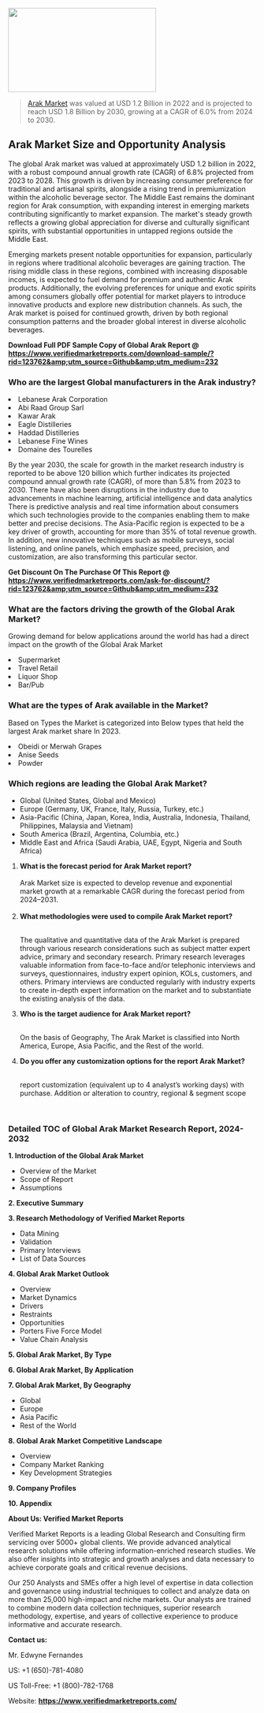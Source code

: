 <img src="https://ffe5etoiles.com/wp-content/uploads/2024/12/MST1-300x171.png" alt="" width="300" height="171" class="alignnone size-medium wp-image-20088" /><blockquote><p><p><a href="https://www.verifiedmarketreports.com/download-sample/?rid=123762&utm_source=Github&utm_medium=232" target="_blank">Arak Market</a> was valued at USD 1.2 Billion in 2022 and is projected to reach USD 1.8 Billion by 2030, growing at a CAGR of 6.0% from 2024 to 2030.</p></blockquote><p><h2>Arak Market Size and Opportunity Analysis</h2><p>The global Arak market was valued at approximately USD 1.2 billion in 2022, with a robust compound annual growth rate (CAGR) of 6.8% projected from 2023 to 2028. This growth is driven by increasing consumer preference for traditional and artisanal spirits, alongside a rising trend in premiumization within the alcoholic beverage sector. The Middle East remains the dominant region for Arak consumption, with expanding interest in emerging markets contributing significantly to market expansion. The market's steady growth reflects a growing global appreciation for diverse and culturally significant spirits, with substantial opportunities in untapped regions outside the Middle East.</p><p>Emerging markets present notable opportunities for expansion, particularly in regions where traditional alcoholic beverages are gaining traction. The rising middle class in these regions, combined with increasing disposable incomes, is expected to fuel demand for premium and authentic Arak products. Additionally, the evolving preferences for unique and exotic spirits among consumers globally offer potential for market players to introduce innovative products and explore new distribution channels. As such, the Arak market is poised for continued growth, driven by both regional consumption patterns and the broader global interest in diverse alcoholic beverages.</p></p><p class=""><strong>Download Full PDF Sample Copy of Global Arak Report @ <a href="https://www.verifiedmarketreports.com/download-sample/?rid=123762&amp;utm_source=Github&amp;utm_medium=232" target="_blank">https://www.verifiedmarketreports.com/download-sample/?rid=123762&amp;utm_source=Github&amp;utm_medium=232</a></strong></p><h3 id="" class="">Who are the largest Global manufacturers in the Arak industry?</h3><p><li>Lebanese Arak Corporation</li><li> Abi Raad Group Sarl</li><li> Kawar Arak</li><li> Eagle Distilleries</li><li> Haddad Distilleries</li><li> Lebanese Fine Wines</li><li> Domaine des Tourelles</li></p><div class=""><div class="" dir="" data-message-author-role="" data-message-id="" data-message-model-slug=""><div class=""><div class=""><div class=""><div class="" dir="" data-message-author-role="" data-message-id="" data-message-model-slug=""><div class=""><div class=""><p>By the year 2030, the scale for growth in the market research industry is reported to be above 120 billion which further indicates its projected compound annual growth rate (CAGR), of more than 5.8% from 2023 to 2030. There have also been disruptions in the industry due to advancements in machine learning, artificial intelligence and data analytics There is predictive analysis and real time information about consumers which such technologies provide to the companies enabling them to make better and precise decisions. The Asia-Pacific region is expected to be a key driver of growth, accounting for more than 35% of total revenue growth. In addition, new innovative techniques such as mobile surveys, social listening, and online panels, which emphasize speed, precision, and customization, are also transforming this particular sector.</p><p><strong>Get Discount On The Purchase Of This Report @&nbsp; <a href="https://www.verifiedmarketreports.com/ask-for-discount/?rid=123762&amp;utm_source=Github&amp;utm_medium=232" target="_blank">https://www.verifiedmarketreports.com/ask-for-discount/?rid=123762&amp;utm_source=Github&amp;utm_medium=232</a></strong></p></div></div></div></div></div></div></div></div><h3 id="" class="">What are the factors driving the growth of the Global Arak Market?</h3><p id="" class="">Growing demand for below applications around the world has had a direct impact on the growth of the Global Arak Market</p><p id="" class=""><li>Supermarket</li><li> Travel Retail</li><li> Liquor Shop</li><li> Bar/Pub</li></p><h3 id="" class="">What are the types of Arak available in the Market?</h3><p id="" class="">Based on Types the Market is categorized into Below types that held the largest Arak market share In 2023.</p><p id="" class=""><li>Obeidi or Merwah Grapes</li><li> Anise Seeds</li><li> Powder</li></p><h3 id="" class="">Which regions are leading the Global Arak Market?</h3><ul><li>Global (United States, Global and Mexico)</li><li>Europe (Germany, UK, France, Italy, Russia, Turkey, etc.)</li><li>Asia-Pacific (China, Japan, Korea, India, Australia, Indonesia, Thailand, Philippines, Malaysia and Vietnam)</li><li>South America (Brazil, Argentina, Columbia, etc.)</li><li>Middle East and Africa (Saudi Arabia, UAE, Egypt, Nigeria and South Africa)</li></ul><p><ol><li><strong>What is the forecast period for Arak Market report?<br /></strong><br /><span data-sheets-root="1" data-sheets-value="{&quot;1&quot;:2,&quot;2&quot;:&quot;XXXX size is expected to develop revenue and exponential market growth at a remarkable CAGR during the forecast period from 2024&ndash;2030.&quot;}" data-sheets-userformat="{&quot;2&quot;:12674,&quot;4&quot;:{&quot;1&quot;:2,&quot;2&quot;:16776960},&quot;10&quot;:2,&quot;11&quot;:0,&quot;15&quot;:&quot;Arial&quot;,&quot;16&quot;:12}">Arak Market size is expected to develop revenue and exponential market growth at a remarkable CAGR during the forecast period from 2024&ndash;2031.</span><br /><br /></li><li><strong>What methodologies were used to compile Arak Market report?<br /><br /></strong><p>The qualitative and quantitative data of the&nbsp;Arak Market is prepared through various research considerations such as subject matter expert advice, primary and secondary research. Primary research leverages valuable information from face-to-face and/or telephonic interviews and surveys, questionnaires, industry expert opinion, KOLs, customers, and others. Primary interviews are conducted regularly with industry experts to create in-depth expert information on the market and to substantiate the existing analysis of the data.&nbsp;</p></li><li><strong>Who is the target audience for Arak Market report?<br /><br /></strong><p>On the basis of Geography, The&nbsp;Arak Market is classified into North America, Europe, Asia Pacific, and the Rest of the world.</p></li><li><strong>Do you offer any customization options for the report Arak Market?<br /><br /></strong><p>report customization (equivalent up to 4 analyst&rsquo;s working days) with purchase. Addition or alteration to country, regional &amp; segment scope</p><p>&nbsp;</p></li></ol></p><h3 id="" class="">Detailed TOC of Global Arak Market Research Report, 2024-2032</h3><p id="" class=""><strong>1. Introduction of the Global Arak Market</strong></p><ul><li>Overview of the Market</li><li>Scope of Report</li><li>Assumptions</li></ul><p id="" class=""><strong>2. Executive Summary</strong></p><p id="" class=""><strong>3. Research Methodology of&nbsp;Verified Market Reports</strong></p><ul><li>Data Mining</li><li>Validation</li><li>Primary Interviews</li><li>List of Data Sources</li></ul><p id="" class=""><strong>4. Global Arak Market Outlook</strong></p><ul><li>Overview</li><li>Market Dynamics</li><li>Drivers</li><li>Restraints</li><li>Opportunities</li><li>Porters Five Force Model</li><li>Value Chain Analysis</li></ul><p id="" class=""><strong>5. Global Arak Market, By&nbsp;Type</strong></p><p id="" class=""><strong>6. Global Arak Market, By Application</strong></p><p id="" class=""><strong>7. Global Arak Market, By Geography</strong></p><ul><li>Global</li><li>Europe</li><li>Asia Pacific</li><li>Rest of the World</li></ul><p id="" class=""><strong>8. Global Arak Market Competitive Landscape</strong></p><ul><li>Overview</li><li>Company Market Ranking</li><li>Key Development Strategies</li></ul><p id="" class=""><strong>9. Company Profiles</strong></p><p id="" class=""><strong>10. Appendix</strong></p><p id="" class=""><strong>About Us: Verified Market Reports</strong></p><p id="" class="">Verified Market Reports is a leading Global Research and Consulting firm servicing over 5000+ global clients. We provide advanced analytical research solutions while offering information-enriched research studies. We also offer insights into strategic and growth analyses and data necessary to achieve corporate goals and critical revenue decisions.</p><p id="" class="">Our 250 Analysts and SMEs offer a high level of expertise in data collection and governance using industrial techniques to collect and analyze data on more than 25,000 high-impact and niche markets. Our analysts are trained to combine modern data collection techniques, superior research methodology, expertise, and years of collective experience to produce informative and accurate research.</p><p id="" class=""><strong>Contact us:</strong></p><p id="" class="">Mr. Edwyne Fernandes</p><p id="" class="">US: +1 (650)-781-4080</p><p id="" class="">US Toll-Free: +1 (800)-782-1768</p><p id="" class="">Website: <a target="" data-test-app-aware-link=""><strong>https://www.verifiedmarketreports.com/</strong></a></p>
